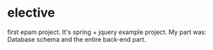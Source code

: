 # elective
first epam project. It's spring + jquery example project. 
My part was: Database schema and the entire back-end part.

